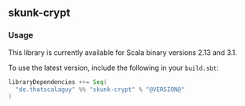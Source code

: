 ## skunk-crypt

### Usage

This library is currently available for Scala binary versions 2.13 and 3.1.

To use the latest version, include the following in your `build.sbt`:

```scala
libraryDependencies ++= Seq(
  "de.thatscalaguy" %% "skunk-crypt" % "@VERSION@"
)
```
